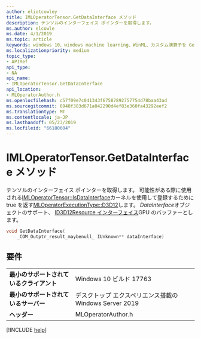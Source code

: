 ```yaml
---
author: eliotcowley
title: IMLOperatorTensor.GetDataInterface メソッド
description: テンソルのインターフェイス ポインターを取得します。
ms.author: elcowle
ms.date: 4/1/2019
ms.topic: article
keywords: windows 10、windows machine learning、WinML、カスタム演算子を GetDataInterface
ms.localizationpriority: medium
topic_type:
- APIRef
api_type:
- NA
api_name:
- IMLOperatorTensor.GetDataInterface
api_location:
- MLOperatorAuthor.h
ms.openlocfilehash: c57f09e7c041343f67587892757754d78baa43ad
ms.sourcegitcommit: 6948f383d671a042290d4ef83e360fa43292eef2
ms.translationtype: MT
ms.contentlocale: ja-JP
ms.lasthandoff: 05/23/2019
ms.locfileid: "66180604"
---
```

# <a name="imloperatortensorgetdatainterface-method"></a>IMLOperatorTensor.GetDataInterface メソッド

テンソルのインターフェイス ポインターを取得します。 可能性がある際に使用される[IMLOperatorTensor::IsDataInterface](IMLOperatorTensor_IsDataInterface.md)カーネルを使用して登録するために true を返す[MLOperatorExecutionType::D3D12](MLOperatorExecutionType.md)します。 *DataInterface*オブジェクトのサポート、 [ID3D12Resource インターフェイス](https://docs.microsoft.com/windows/desktop/api/d3d12/nn-d3d12-id3d12resource)GPU のバッファーとします。

```cpp
void GetDataInterface(
    _COM_Outptr_result_maybenull_ IUnknown** dataInterface)
```

## <a name="requirements"></a>要件

| | |
|-|-|
| **最小のサポートされているクライアント** | Windows 10 ビルド 17763 |
| **最小のサポートされているサーバー** | デスクトップ エクスペリエンス搭載の Windows Server 2019 |
| **ヘッダー** | MLOperatorAuthor.h |

[!INCLUDE [help](../../includes/get-help.md)]
